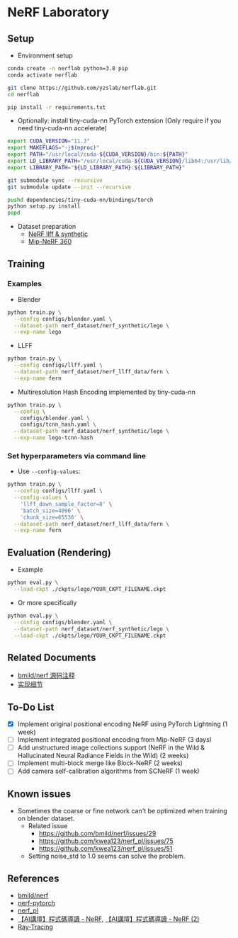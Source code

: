# NeRF Laboratory
## Setup
- Environment setup
```bash
conda create -n nerflab python=3.8 pip
conda activate nerflab

git clone https://github.com/yzslab/nerflab.git
cd nerflab

pip install -r requirements.txt
```
- Optionally: install tiny-cuda-nn PyTorch extension (Only require if you need tiny-cuda-nn accelerate)
```bash
export CUDA_VERSION="11.3"
export MAKEFLAGS="-j$(nproc)"
export PATH="/usr/local/cuda-${CUDA_VERSION}/bin:${PATH}"
export LD_LIBRARY_PATH="/usr/local/cuda-${CUDA_VERSION}/lib64:/usr/lib/wsl/lib/:${LD_LIBRARY_PATH}"
export LIBRARY_PATH="${LD_LIBRARY_PATH}:${LIBRARY_PATH}"

git submodule sync --recursive
git submodule update --init --recursive

pushd dependencies/tiny-cuda-nn/bindings/torch
python setup.py install
popd
```
- Dataset preparation
  - [NeRF llff & synthetic](https://drive.google.com/drive/folders/128yBriW1IG_3NJ5Rp7APSTZsJqdJdfc1)
  - [Mip-NeRF 360](http://storage.googleapis.com/gresearch/refraw360/360_v2.zip)
## Training
### Examples
- Blender
```bash
python train.py \
  --config configs/blender.yaml \
  --dataset-path nerf_dataset/nerf_synthetic/lego \
  --exp-name lego
```
- LLFF
```bash
python train.py \
  --config configs/llff.yaml \
  --dataset-path nerf_dataset/nerf_llff_data/fern \
  --exp-name fern
```
- Multiresolution Hash Encoding implemented by tiny-cuda-nn
```bash
python train.py \
  --config \
    configs/blender.yaml \
    configs/tcnn_hash.yaml \
  --dataset-path nerf_dataset/nerf_synthetic/lego \
  --exp-name lego-tcnn-hash
```
### Set hyperparameters via command line
- Use `--config-values`:
```bash
python train.py \
  --config configs/llff.yaml \
  --config-values \
    'llff_down_sample_factor=8' \
    'batch_size=4096' \
    'chunk_size=65536' \
  --dataset-path nerf_dataset/nerf_llff_data/fern \
  --exp-name fern
```

## Evaluation (Rendering)
- Example
```bash
python eval.py \
  --load-ckpt ./ckpts/lego/YOUR_CKPT_FILENAME.ckpt
```
- Or more specifically
```bash
python eval.py \
  --config configs/blender.yaml \
  --dataset-path nerf_dataset/nerf_synthetic/lego \
  --load-ckpt ./ckpts/lego/YOUR_CKPT_FILENAME.ckpt
```
## Related Documents
- [bmild/nerf 源码注释](https://www.yuque.com/docs/share/01c0c96c-fdc1-472e-acf4-a83aa59f5c6f)
- [实现细节](https://www.yuque.com/docs/share/6d2e30ca-963f-439c-b5b5-776954e6507f)
## To-Do List
- [x] Implement original positional encoding NeRF using PyTorch Lightning (1 week)
- [ ] Implement integrated positional encoding from Mip-NeRF (3 days)
- [ ] Add unstructured image collections support (NeRF in the Wild & Hallucinated Neural Radiance Fields in the Wild) (2 weeks)
- [ ] Implement multi-block merge like Block-NeRF (2 weeks)
- [ ] Add camera self-calibration algorithms from SCNeRF (1 week)
## Known issues
- Sometimes the coarse or fine network can't be optimized when training on blender dataset.
  - Related issue
    - https://github.com/bmild/nerf/issues/29
    - https://github.com/kwea123/nerf_pl/issues/75
    - https://github.com/kwea123/nerf_pl/issues/51
  - Setting noise_std to 1.0 seems can solve the problem. 
## References
- [bmild/nerf](https://github.com/bmild/nerf)
- [nerf-pytorch](https://github.com/yenchenlin/nerf-pytorch)
- [nerf_pl](https://github.com/kwea123/nerf_pl)
- [【AI講壇】程式碼導讀 - NeRF](https://youtu.be/SoEehTR2MiM), [【AI講壇】程式碼導讀 - NeRF (2)](https://youtu.be/kh_hxFnuQNI)
- [Ray-Tracing](https://www.scratchapixel.com/lessons/3d-basic-rendering/ray-tracing-generating-camera-rays/definition-ray)